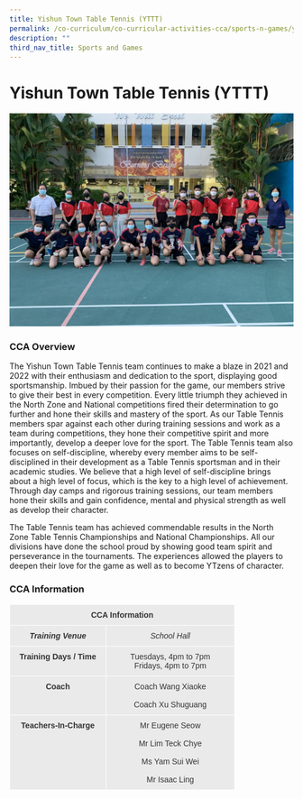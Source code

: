 ```yaml
---
title: Yishun Town Table Tennis (YTTT)
permalink: /co-curriculum/co-curricular-activities-cca/sports-n-games/yishun-town-table-tennis-yttt/
description: ""
third_nav_title: Sports and Games
---
```

# **Yishun Town Table Tennis (YTTT)**


![](/images/IMG_4242.jpg)


### CCA Overview

The Yishun Town Table Tennis team continues to make a blaze in 2021 and 2022 with their enthusiasm and dedication to the sport, displaying good sportsmanship. Imbued by their passion for the game, our members strive to give their best in every competition. Every little triumph they achieved in the North Zone and National competitions fired their determination to go further and hone their skills and mastery of the sport. As our Table Tennis members spar against each other during training sessions and work as a team during competitions, they hone their competitive spirit and more importantly, develop a deeper love for the sport. The Table Tennis team also focuses on self-discipline, whereby every member aims to be self-disciplined in their development as a Table Tennis sportsman and in their academic studies. We believe that a high level of self-discipline brings about a high level of focus, which is the key to a high level of achievement. Through day camps and rigorous training sessions, our team members hone their skills and gain confidence, mental and physical strength as well as develop their character.

The Table Tennis team has achieved commendable results in the North Zone Table Tennis Championships and National Championships. All our divisions have done the school proud by showing good team spirit and perseverance in the tournaments. The experiences allowed the players to deepen their love for the game as well as to become YTzens of character.

### CCA Information


<table style="border-collapse:collapse;border-spacing:0;table-layout: fixed; width: 400px" class="tg"><colgroup><col style="width: 171px"><col style="width: 229px"></colgroup><thead><tr><th style="background-color:#EAEAEA;border-color:#ffffff;border-style:solid;border-width:1px;color:#333;font-family:Arial, sans-serif;font-size:14px;font-weight:bold;overflow:hidden;padding:10px 5px;text-align:center;vertical-align:top;word-break:normal" colspan="2">CCA Information</th></tr></thead><tbody><tr><td style="background-color:#EAEAEA;border-color:#ffffff;border-style:solid;border-width:1px;color:#333;font-family:Arial, sans-serif;font-size:14px;font-style:italic;font-weight:bold;overflow:hidden;padding:10px 5px;text-align:center;vertical-align:top;word-break:normal">Training Venue</td><td style="background-color:#EAEAEA;border-color:#ffffff;border-style:solid;border-width:1px;color:#333;font-family:Arial, sans-serif;font-size:14px;font-style:italic;overflow:hidden;padding:10px 5px;text-align:center;vertical-align:top;word-break:normal">School Hall</td></tr><tr><td style="background-color:#EAEAEA;border-color:#ffffff;border-style:solid;border-width:1px;color:#333;font-family:Arial, sans-serif;font-size:14px;font-weight:bold;overflow:hidden;padding:10px 5px;text-align:center;vertical-align:top;word-break:normal">Training Days / Time</td><td style="background-color:#EAEAEA;border-color:#ffffff;border-style:solid;border-width:1px;color:#333;font-family:Arial, sans-serif;font-size:14px;overflow:hidden;padding:10px 5px;text-align:center;vertical-align:top;word-break:normal">Tuesdays, 4pm to 7pm<br>Fridays, 4pm to 7pm</td></tr><tr><td style="background-color:#EAEAEA;border-color:#ffffff;border-style:solid;border-width:1px;color:#333;font-family:Arial, sans-serif;font-size:14px;font-weight:bold;overflow:hidden;padding:10px 5px;text-align:center;vertical-align:top;word-break:normal">Coach</td><td style="background-color:#EAEAEA;border-color:#ffffff;border-style:solid;border-width:1px;color:#333;font-family:Arial, sans-serif;font-size:14px;overflow:hidden;padding:10px 5px;text-align:center;vertical-align:top;word-break:normal">Coach Wang Xiaoke<br><br>Coach Xu Shuguang</td></tr><tr><td style="background-color:#EAEAEA;border-color:#ffffff;border-style:solid;border-width:1px;color:#333;font-family:Arial, sans-serif;font-size:14px;font-weight:bold;overflow:hidden;padding:10px 5px;text-align:center;vertical-align:top;word-break:normal">Teachers-In-Charge</td><td style="background-color:#EAEAEA;border-color:#ffffff;border-style:solid;border-width:1px;color:#333;font-family:Arial, sans-serif;font-size:14px;overflow:hidden;padding:10px 5px;text-align:center;vertical-align:top;word-break:normal">Mr Eugene Seow<br><br>Mr Lim Teck Chye<br><br>Ms Yam Sui Wei<br><br>Mr Isaac Ling</td></tr></tbody></table>